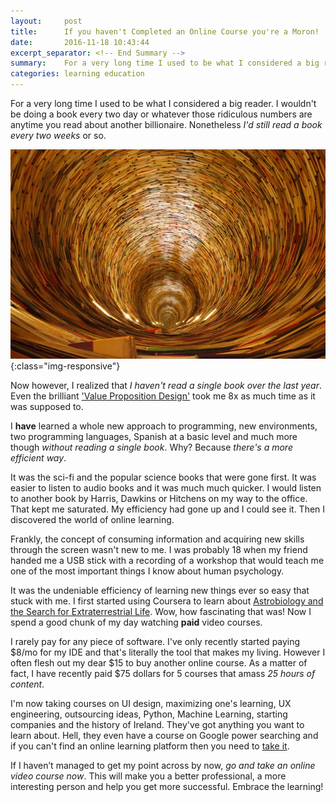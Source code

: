 ```yaml
---
layout:     post
title:      If you haven't Completed an Online Course you're a Moron!
date:       2016-11-18 10:43:44
excerpt_separator: <!-- End Summary -->
summary:    For a very long time I used to be what I considered a big reader. I wouldn't be doing a book every two day or whatever those ridiculous numbers are anytime you read about another billionaire. Nonetheless I'd still read a book every two weeks or so. Now however I realized that I haven't read a single book over the last year...
categories: learning education
---
```


For a very long time I used to be what I considered a big reader.
I wouldn't be doing a book every two day or whatever those ridiculous 
numbers are anytime you read about another billionaire. 
Nonetheless *I'd still read a book every two weeks* or so.

<!-- End Summary -->

![Limitless Stream of Knowledge](/images/books_whirlpool.jpg){:class="img-responsive"}

Now however, I realized that *I haven't read a single book over the last year*. 
Even the brilliant ['Value Proposition Design'](https://www.amazon.ca/Value-Proposition-Design-Products-Customers/dp/1118968050) 
took me 8x as much time as it was supposed to.
 
I **have** learned a whole new approach to programming, new environments, 
two programming languages, Spanish at a basic level 
and much more though *without reading a single book*. 
Why? Because *there's a more efficient way*.

It was the sci-fi and the popular science books that were gone first. 
It was easier to listen to audio books and it was much much quicker. 
I would listen to another book by Harris, Dawkins or Hitchens on my way to the office. 
That kept me saturated. My efficiency had gone up and I could see it. 
Then I discovered the world of online learning. 

Frankly, the concept of consuming information and acquiring 
new skills through the screen wasn't new to me. 
I was probably 18 when my friend handed me a USB stick with 
a recording of a workshop that would teach me one of the most important things 
I know about human psychology.

It was the undeniable efficiency of learning new things ever so easy that stuck with me. 
I first started using Coursera to learn about [Astrobiology 
and the Search for Extraterrestrial Life](https://www.coursera.org/learn/astrobiology). 
Wow, how fascinating that was! Now I spend a good chunk of my day watching **paid** video courses. 

I rarely pay for any piece of software. I've only recently started paying $8/mo 
for my IDE and that's literally the tool that makes my living. 
However I often flesh out my dear $15 to buy another online course. 
As a matter of fact, I have recently paid $75 dollars for 5 courses 
that amass *25 hours of content*. 

I'm now taking courses on UI design, maximizing one's learning, 
UX engineering, outsourcing ideas, Python, Machine Learning, 
starting companies and the history of Ireland. 
They've got anything you want to learn about. 
Hell, they even have a course on Google power searching
and if you can't find an online learning platform then you need to 
[take it](http://www.powersearchingwithgoogle.com/). 

If I haven’t managed to get my point across by now, 
*go and take an online video course now*. 
This will make you a better professional, 
a more interesting person and help you get more successful. 
Embrace the learning!
